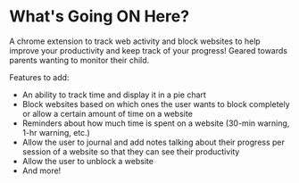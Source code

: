 # What's Going ON Here?
A chrome extension to track web activity and block websites to help improve your productivity and keep track of your progress!
Geared towards parents wanting to monitor their child.

Features to add: 
- An ability to track time and display it in a pie chart
- Block websites based on which ones the user wants to block completely or allow a certain amount of time on a website
- Reminders about how much time is spent on a website (30-min warning, 1-hr warning, etc.)
- Allow the user to journal and add notes talking about their progress per session of a website so that they can see their productivity
- Allow the user to unblock a website
- And more!
